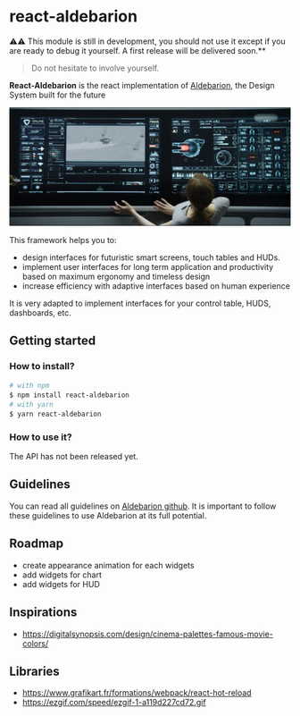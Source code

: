# react-aldebarion

:warning::warning: This module is still in development, you should not use it except if you are ready to debug it yourself. A first release will be delivered soon.**

> Do not hesitate to involve yourself.

**React-Aldebarion** is the react implementation of [Aldebarion](https://github.com/aldebarion/aldebarion),
the Design System built for the future

![Smark desk](assets/table.png)

This framework helps you to:

* design interfaces for futuristic smart screens, touch tables and HUDs.
* implement user interfaces for long term application and productivity based on maximum ergonomy and timeless design
* increase efficiency with adaptive interfaces based on human experience

It is very adapted to implement interfaces for your control table, HUDS, dashboards, etc.

## Getting started

### How to install?
```bash
# with npm
$ npm install react-aldebarion
# with yarn
$ yarn react-aldebarion
```

### How to use it?

The API has not been released yet.

## Guidelines

You can read all guidelines on [Aldebarion github](https://github.com/aldebarion/aldebarion).
It is important to follow these guidelines to use Aldebarion at its full potential.

## Roadmap

* create appearance animation for each widgets
* add widgets for chart
* add widgets for HUD

## Inspirations

* https://digitalsynopsis.com/design/cinema-palettes-famous-movie-colors/

## Libraries

* https://www.grafikart.fr/formations/webpack/react-hot-reload
* https://ezgif.com/speed/ezgif-1-a119d227cd72.gif
